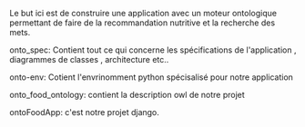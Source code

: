 Le but ici est de construire une application avec un moteur ontologique permettant de faire de la recommandation nutritive et la recherche des mets.

onto_spec: Contient tout ce qui concerne les spécifications de l'application , diagrammes de classes , architecture etc..

onto-env: Cotient l'envrinomment python spécisalisé pour notre application

onto_food_ontology: contient la description owl de notre projet

ontoFoodApp: c'est notre projet django.
